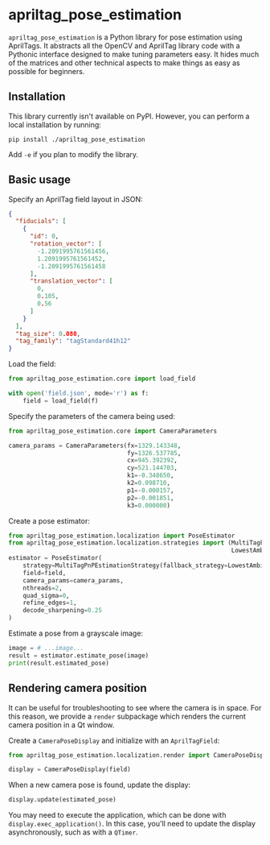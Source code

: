 # apriltag_pose_estimation

`apriltag_pose_estimation` is a Python library for pose estimation using AprilTags. It abstracts all the OpenCV and
AprilTag library code with a Pythonic interface designed to make tuning parameters easy. It hides much of the matrices
and other technical aspects to make things as easy as possible for beginners.

## Installation

This library currently isn't available on PyPI. However, you can perform a local installation by running:

```shell
pip install ./apriltag_pose_estimation
```

Add `-e` if you plan to modify the library.

## Basic usage

Specify an AprilTag field layout in JSON:

```json
{
  "fiducials": [
    {
      "id": 0,
      "rotation_vector": [
        -1.2091995761561456,
        1.2091995761561452,
        -1.2091995761561458
      ],
      "translation_vector": [
        0,
        0.105,
        0.56
      ]
    }
  ],
  "tag_size": 0.080,
  "tag_family": "tagStandard41h12"
}
```

Load the field:

```python
from apriltag_pose_estimation.core import load_field

with open('field.json', mode='r') as f:
    field = load_field(f)
```

Specify the parameters of the camera being used:

```python
from apriltag_pose_estimation.core import CameraParameters

camera_params = CameraParameters(fx=1329.143348,
                                 fy=1326.537785,
                                 cx=945.392392,
                                 cy=521.144703,
                                 k1=-0.348650,
                                 k2=0.098710,
                                 p1=-0.000157,
                                 p2=-0.001851,
                                 k3=0.000000)
```

Create a pose estimator:

```python
from apriltag_pose_estimation.localization import PoseEstimator
from apriltag_pose_estimation.localization.strategies import (MultiTagPnPEstimationStrategy, 
                                                              LowestAmbiguityEstimationStrategy)
estimator = PoseEstimator(
    strategy=MultiTagPnPEstimationStrategy(fallback_strategy=LowestAmbiguityEstimationStrategy()),
    field=field,
    camera_params=camera_params,
    nthreads=2,
    quad_sigma=0,
    refine_edges=1,
    decode_sharpening=0.25
)
```

Estimate a pose from a grayscale image:

```python
image = # ...image...
result = estimator.estimate_pose(image)
print(result.estimated_pose)
```

## Rendering camera position

It can be useful for troubleshooting to see where the camera is in space. For this reason, we provide a `render`
subpackage which renders the current camera position in a Qt window.

Create a `CameraPoseDisplay` and initialize with an `AprilTagField`:

```python
from apriltag_pose_estimation.localization.render import CameraPoseDisplay

display = CameraPoseDisplay(field)
```

When a new camera pose is found, update the display:

```python
display.update(estimated_pose)
```

You may need to execute the application, which can be done with `display.exec_application()`. In this case, you'll need
to update the display asynchronously, such as with a `QTimer`.
